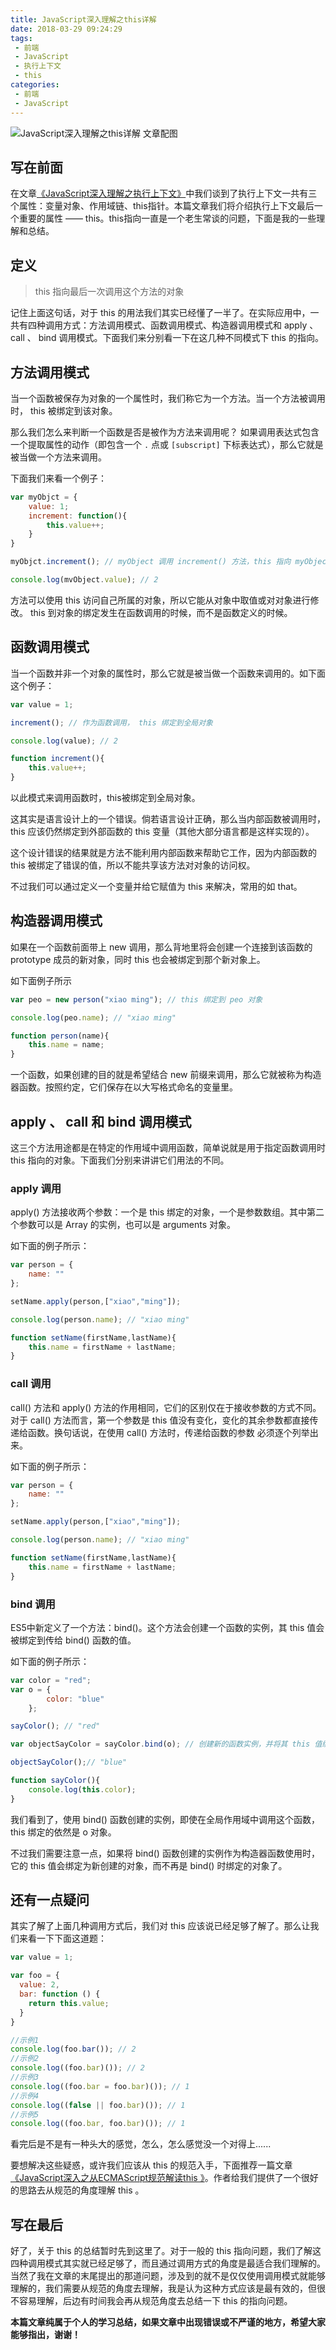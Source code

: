 ```yaml
---
title: JavaScript深入理解之this详解
date: 2018-03-29 09:24:29
tags:
 - 前端
 - JavaScript
 - 执行上下文
 - this
categories:
 - 前端
 - JavaScript
---
```


![JavaScript深入理解之this详解 文章配图](http://p2p4htzmu.bkt.clouddn.com/peitu14-1.jpg)

## 写在前面
在文章[《JavaScript深入理解之执行上下文》](http://cavszhouyou.top/JavaScript%E6%B7%B1%E5%85%A5%E7%90%86%E8%A7%A3%E4%B9%8B%E6%89%A7%E8%A1%8C%E4%B8%8A%E4%B8%8B%E6%96%87.html#more)中我们谈到了执行上下文一共有三个属性：变量对象、作用域链、this指针。本篇文章我们将介绍执行上下文最后一个重要的属性 —— this。this指向一直是一个老生常谈的问题，下面是我的一些理解和总结。

<!--more-->


## 定义

> this 指向最后一次调用这个方法的对象

记住上面这句话，对于 this 的用法我们其实已经懂了一半了。在实际应用中，一共有四种调用方式：方法调用模式、函数调用模式、构造器调用模式和 apply 、 call 、 bind 调用模式。下面我们来分别看一下在这几种不同模式下 this 的指向。

## 方法调用模式

当一个函数被保存为对象的一个属性时，我们称它为一个方法。当一个方法被调用时， this 被绑定到该对象。

那么我们怎么来判断一个函数是否是被作为方法来调用呢？ 如果调用表达式包含一个提取属性的动作（即包含一个 `.` 点或 `[subscript]` 下标表达式），那么它就是被当做一个方法来调用。

下面我们来看一个例子：

```js
var myObjct = {
    value: 1;
    increment: function(){
        this.value++;
    }
}

myObjct.increment(); // myObject 调用 increment() 方法，this 指向 myObject 对象 

console.log(mvObject.value); // 2

```

方法可以使用 this 访问自己所属的对象，所以它能从对象中取值或对对象进行修改。 this 到对象的绑定发生在函数调用的时候，而不是函数定义的时候。

## 函数调用模式

当一个函数并非一个对象的属性时，那么它就是被当做一个函数来调用的。如下面这个例子：

```js
var value = 1;

increment(); // 作为函数调用， this 绑定到全局对象

console.log(value); // 2

function increment(){
    this.value++;
}
```

以此模式来调用函数时，this被绑定到全局对象。

这其实是语言设计上的一个错误。倘若语言设计正确，那么当内部函数被调用时，this 应该仍然绑定到外部函数的 this 变量（其他大部分语言都是这样实现的）。

这个设计错误的结果就是方法不能利用内部函数来帮助它工作，因为内部函数的 this 被绑定了错误的值，所以不能共享该方法对对象的访问权。

不过我们可以通过定义一个变量并给它赋值为 this 来解决，常用的如 that。

## 构造器调用模式

如果在一个函数前面带上 new 调用，那么背地里将会创建一个连接到该函数的 prototype 成员的新对象，同时 this 也会被绑定到那个新对象上。

如下面例子所示

```js
var peo = new person("xiao ming"); // this 绑定到 peo 对象

console.log(peo.name); // "xiao ming"

function person(name){
    this.name = name;
}
```

一个函数，如果创建的目的就是希望结合 new 前缀来调用，那么它就被称为构造器函数。按照约定，它们保存在以大写格式命名的变量里。

## apply 、 call 和 bind 调用模式

这三个方法用途都是在特定的作用域中调用函数，简单说就是用于指定函数调用时 this 指向的对象。下面我们分别来讲讲它们用法的不同。

### apply 调用

apply() 方法接收两个参数：一个是 this 绑定的对象，一个是参数数组。其中第二个参数可以是 Array 的实例，也可以是 arguments 对象。

如下面的例子所示：

```js
var person = {
    name: ""
};

setName.apply(person,["xiao","ming"]);

console.log(person.name); // "xiao ming" 

function setName(firstName,lastName){
    this.name = firstName + lastName;
}
```

### call 调用

call() 方法和 apply() 方法的作用相同，它们的区别仅在于接收参数的方式不同。对于 call() 方法而言，第一个参数是 this 值没有变化，变化的其余参数都直接传递给函数。换句话说，在使用 call() 方法时，传递给函数的参数 必须逐个列举出来。

如下面的例子所示：

```js
var person = {
    name: ""
};

setName.apply(person,["xiao","ming"]);

console.log(person.name); // "xiao ming" 

function setName(firstName,lastName){
    this.name = firstName + lastName;
}
```

### bind 调用 

ES5中新定义了一个方法：bind()。这个方法会创建一个函数的实例，其 this 值会被绑定到传给 bind() 函数的值。

如下面的例子所示：

```js
var color = "red";
var o = {
        color: "blue"
    };

sayColor(); // "red"

var objectSayColor = sayColor.bind(o); // 创建新的函数实例，并将其 this 值绑定为 o 对象

objectSayColor();// "blue"

function sayColor(){
    console.log(this.color);
}

```

我们看到了，使用 bind() 函数创建的实例，即使在全局作用域中调用这个函数，this 绑定的依然是 o 对象。

不过我们需要注意一点，如果将 bind() 函数创建的实例作为构造器函数使用时，它的 this 值会绑定为新创建的对象，而不再是 bind() 时绑定的对象了。


## 还有一点疑问

其实了解了上面几种调用方式后，我们对 this 应该说已经足够了解了。那么让我们来看一下下面这道题：

```js
var value = 1;

var foo = {
  value: 2,
  bar: function () {
    return this.value;
  }
}

//示例1
console.log(foo.bar()); // 2
//示例2
console.log((foo.bar)()); // 2
//示例3
console.log((foo.bar = foo.bar)()); // 1
//示例4
console.log((false || foo.bar)()); // 1
//示例5
console.log((foo.bar, foo.bar)()); // 1
```

看完后是不是有一种头大的感觉，怎么，怎么感觉没一个对得上......

要想解决这些疑惑，或许我们应该从 this 的规范入手，下面推荐一篇文章[《JavaScript深入之从ECMAScript规范解读this 》](https://github.com/mqyqingfeng/Blog/issues/7)。作者给我们提供了一个很好的思路去从规范的角度理解 this 。

## 写在最后

好了，关于 this 的总结暂时先到这里了。对于一般的 this 指向问题，我们了解这四种调用模式其实就已经足够了，而且通过调用方式的角度是最适合我们理解的。当然了我在文章的末尾提出的那道问题，涉及到的就不是仅仅使用调用模式就能够理解的，我们需要从规范的角度去理解，我是认为这种方式应该是最有效的，但很不容易理解，后边有时间我会再从规范角度去总结一下 this 的指向问题。


**本篇文章纯属于个人的学习总结，如果文章中出现错误或不严谨的地方，希望大家能够指出，谢谢！**